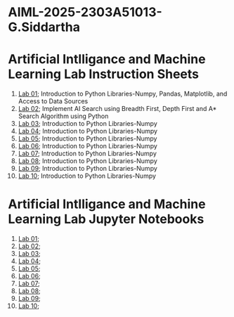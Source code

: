 # AIML-2025-2303A51013-G.Siddartha
# Artificial Intlligance and Machine Learning Lab Instruction Sheets
1. [Lab 01](https://github.com/2303A51013/AIML-2025/blob/main/AIML_A1.pdf); Introduction to Python Libraries-Numpy, Pandas, Matplotlib, and Access to Data Sources
2. [Lab 02](https://github.com/2303A51013/AIML-2025/blob/main/AIML_A2.pdf); Implement AI Search using Breadth First, Depth First and A* Search Algorithm using Python
3. [Lab 03](); Introduction to Python Libraries-Numpy
4. [Lab 04](); Introduction to Python Libraries-Numpy
5. [Lab 05](); Introduction to Python Libraries-Numpy
6. [Lab 06](); Introduction to Python Libraries-Numpy
7. [Lab 07](); Introduction to Python Libraries-Numpy
8. [Lab 08](); Introduction to Python Libraries-Numpy
9. [Lab 09](); Introduction to Python Libraries-Numpy
10. [Lab 10](); Introduction to Python Libraries-Numpy

# Artificial Intlligance and Machine Learning Lab Jupyter Notebooks
1. [Lab 01](https://github.com/2303A51013/AIML-2025/blob/main/Lab01-AIML.ipynb);
2. [Lab 02]();
3. [Lab 03]();
4. [Lab 04]();
5. [Lab 05]();
6. [Lab 06]();
7. [Lab 07]();
8. [Lab 08]();
9. [Lab 09]();
10. [Lab 10]();
